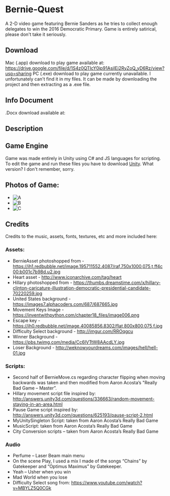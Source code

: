 # Bernie-Quest
A 2-D video game featuring Bernie Sanders as he tries to collect enough delegates to win the 2016 Democratic Primary. Game is entirely satirical, please don't take it seriously.

## Download
Mac (.app) download to play game available at: https://drive.google.com/file/d/1S4z0QTIcY0ip91AsjlEj2RyZoQ_yD6Rz/view?usp=sharing
PC (.exe) download to play game currently unavailable. I unfortunately can't find it in my files. It can be made by downloading the project and then extracting as a .exe file.

## Info Document
.Docx download available at:

## Description


## Game Engine
Game was made entirely in Unity using C# and JS languages for scripting. To edit the game and run these files you have to download [Unity](https://unity.com/). What version? I don't remember, sorry.

## Photos of Game:
- ![A](https://)
- ![B](https://)
- ![C](https://)


## Credits
Credits to the music, assets, fonts, textures, etc and more included here:

### Assets:
- BernieAsset photoshopped from - https://ih1.redbubble.net/image.195711552.4087/raf,750x1000,075,t,ff4c00:b001c7b98d.u2.jpg
- Heart asset -  http://www.iconarchive.com/tag/heart
- Hillary photoshopped from -  https://thumbs.dreamstime.com/x/hillary-clinton-caricature-illustration-democratic-presidential-candidate-70220259.jpg
- United States background - https://images7.alphacoders.com/687/687665.jpg
- Movement Keys Image - https://inventwithpython.com/chapter18_files/image006.png
- Escape key -  https://ih0.redbubble.net/image.40085856.8302/flat,800x800,075,f.jpg
- Difficulty Select background - http://imgur.com/RROqgcu
- Winner Background -  https://pbs.twimg.com/media/Cc6IVTtW8AAcdLY.jpg
- Loser Background - http://weknowyourdreams.com/images/hell/hell-01.jpg

### Scripts:
- Second half of BernieMove.cs regarding character flipping when moving backwards was taken and then modified from Aaron Acosta’s "Really Bad Game – Master”.
- Hillary movement script file inspired by: http://answers.unity3d.com/questions/336663/random-movement-staying-in-an-area.html
- Pause Game script inspired by: http://answers.unity3d.com/questions/625193/pause-script-2.html
- MyUnitySingleton Script: taken from Aaron Acosta’s Really Bad Game
- MusicScript: taken from Aaron Acosta’s Really Bad Game
- City Conversion scripts – taken from Aaron Acosta’s Really Bad Game

### Audio
- Perfume – Laser Beam main menu
- On the scene Play, I used a mix I made of the songs “Chains” by Gatekeeper and “Optimus Maximus” by Gatekeeper.
- Yeah – Usher when you win
- Mad World when you lose
- Difficulty Select song from: https://www.youtube.com/watch?v=MBYLZ5Q0CGk
